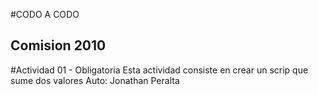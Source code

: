 #CODO A CODO
## Comision 2010
#Actividad 01 - Obligatoria
Esta actividad consiste en crear un scrip que sume dos valores
Auto: Jonathan Peralta

